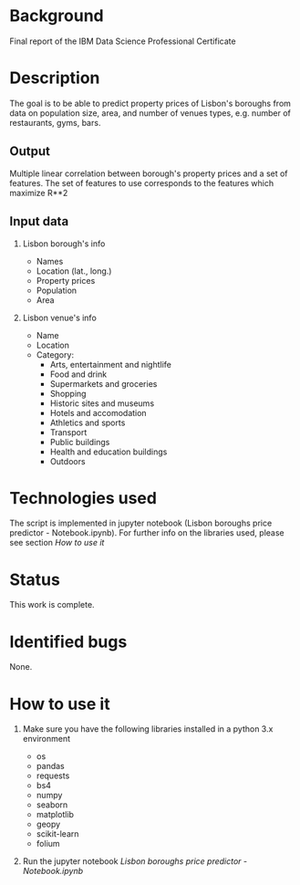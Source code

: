 # Background
Final report of the IBM Data Science Professional Certificate


# Description
The goal is to be able to predict property prices of Lisbon's boroughs from data on population size, area, and number of venues types, e.g. number of restaurants, gyms, bars.


## Output
Multiple linear correlation between borough's property prices and a set of features. The set of features to use corresponds to the features which maximize R**2

## Input data
1. Lisbon borough's info
	- Names
	- Location (lat., long.)
	- Property prices
	- Population
	- Area

2. Lisbon venue's info
	- Name
	- Location
	- Category:
		* Arts, entertainment and nightlife
		* Food and drink
		* Supermarkets and groceries
		* Shopping
		* Historic sites and museums
		* Hotels and accomodation
		* Athletics and sports
		* Transport
		* Public buildings
		* Health and education buildings
		* Outdoors


# Technologies used
The script is implemented in jupyter notebook (Lisbon boroughs price predictor - Notebook.ipynb).
For further info on the libraries used, please see section *How to use it*


# Status
This work is complete.


# Identified bugs
None.


# How to use it
1. Make sure you have the following libraries installed in a python 3.x environment
	- os
	- pandas
	- requests
	- bs4
	- numpy
	- seaborn
	- matplotlib
	- geopy
	- scikit-learn
	- folium

2. Run the jupyter notebook *Lisbon boroughs price predictor - Notebook.ipynb*
